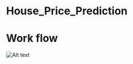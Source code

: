# House_Price_Prediction
# Work flow
![Alt text]([https://example.com/path/to/image.png](https://cdn-0.plantuml.com/plantuml/dpng/VPFDJXmx48Nt_HJr0EZ-REybY2Y0D198YA3iQ-oQwH9ssIfN3ncUFh5x6gPRJTRru-ySdxekXcf335rvOSce6C6paZDE0ihxthhklqtCIGtkUQkeJEN_JfBHgNovlLhMB__UNdMNkoG6XT_eox__NDqdz23ag1JK8uIf5NP9mQCXe60u5YuNq1su31Zu3Il51Q1uYEXw5e90gCAo_wiZyL0nVlFLvQthMo0Kk4739U9Aomhb4w47wwaH5R8seHJJWM2G3toNmX2bG6S9ib96fVUnfcWICyFS21jZWDkVEIHjufQOAoqhc8_AOk-CfSTC5-2vv817s69X1yNGk1YxwcTLCNbAOAXxCZYWCcu3rK5JtWxriQPe44zQh4urGQv7HMUaRU5SqnsX3KhmdGAvDKNpXdKzOmraYAJi9dUR-Ix5F1Y1IweKcY6ZxUn9Z7T7u1O-58FT-5JBLFkEc3o56UwFoONLaCohQyQ7PD1piRHNZ2DXJsWHSm5BGEtRQ2A1xjpRiVrTHSzvRkNZAKWtKuYUIKhIkv1Ubw1_Q5spDmUsMQnPB84fSZqbQF70m1x721IooNmvaBRH29RENfaspHKyrurjylQ0OK0ZUAXViCJ_h6-5_TGAJoW-HRXBIiN6ZsqBQ5h0Lg3BfBka4SKH9AdSvy8AsGptQptIDu8fefjJaXmjWJ_lN47UJCcSdzrhpwx_o2XgpMSnwCu2d1IoakTsA7Dl7_25uF6Zk4HSrbV0JjNc31KRZ_liaMiIFyJm2m00))
